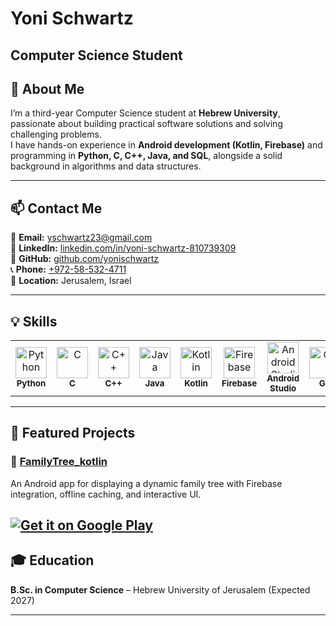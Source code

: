 # Yoni Schwartz  
Computer Science Student 
---

## 👋 About Me  
I’m a third-year Computer Science student at **Hebrew University**, passionate about building practical software solutions and solving challenging problems.  
I have hands-on experience in **Android development (Kotlin, Firebase)** and programming in **Python, C, C++, Java, and SQL**, alongside a solid background in algorithms and data structures.  

---

## 📫 Contact Me  
📧 **Email:** [yschwartz23@gmail.com](mailto:yschwartz23@gmail.com)  
💼 **LinkedIn:** [linkedin.com/in/yoni-schwartz-810739309](https://www.linkedin.com/in/yoni-schwartz-810739309/)  
🐙 **GitHub:** [github.com/yonischwartz](https://github.com/yonischwartz)  
📞 **Phone:** [+972-58-532-4711](tel:+972585324711)  
📍 **Location:** Jerusalem, Israel  

---

## 💡 Skills

<table>
  <tr>
    <td align="center" width="90"><img src="https://cdn.jsdelivr.net/gh/devicons/devicon/icons/python/python-original.svg" width="50" height="50" alt="Python"/><br><sub><b>Python</b></sub></td>
    <td align="center" width="90"><img src="https://cdn.jsdelivr.net/gh/devicons/devicon/icons/c/c-original.svg" width="50" height="50" alt="C"/><br><sub><b>C</b></sub></td>
    <td align="center" width="90"><img src="https://cdn.jsdelivr.net/gh/devicons/devicon/icons/cplusplus/cplusplus-original.svg" width="50" height="50" alt="C++"/><br><sub><b>C++</b></sub></td>
    <td align="center" width="90"><img src="https://cdn.jsdelivr.net/gh/devicons/devicon/icons/java/java-original.svg" width="50" height="50" alt="Java"/><br><sub><b>Java</b></sub></td>
    <td align="center" width="90"><img src="https://cdn.jsdelivr.net/gh/devicons/devicon/icons/kotlin/kotlin-original.svg" width="50" height="50" alt="Kotlin"/><br><sub><b>Kotlin</b></sub></td>
    <td align="center" width="90"><img src="https://www.vectorlogo.zone/logos/firebase/firebase-icon.svg" width="50" height="50" alt="Firebase"/><br><sub><b>Firebase</b></sub></td>
    <td align="center" width="90"><img src="https://cdn.jsdelivr.net/gh/devicons/devicon/icons/androidstudio/androidstudio-original.svg" width="50" height="50" alt="Android Studio"/><br><sub><b>Android Studio</b></sub></td>
    <td align="center" width="90"><img src="https://cdn.jsdelivr.net/gh/devicons/devicon/icons/git/git-original.svg" width="50" height="50" alt="Git"/><br><sub><b>Git</b></sub></td>
    <td align="center" width="90"><img src="https://cdn.jsdelivr.net/gh/devicons/devicon/icons/mysql/mysql-original.svg" width="50" height="50" alt="MySQL"/><br><sub><b>MySQL</b></sub></td>
    <td align="center" width="90"><img src="https://cdn.jsdelivr.net/gh/devicons/devicon/icons/postgresql/postgresql-original.svg" width="50" height="50" alt="PostgreSQL"/><br><sub><b>PostgreSQL</b></sub></td>
  </tr>
</table>

---

## 🚀 Featured Projects  
### 📱 [FamilyTree_kotlin](https://github.com/yonischwartz/FamilyTree_kotlin)  
An Android app for displaying a dynamic family tree with Firebase integration, offline caching, and interactive UI.  

[![Get it on Google Play](https://upload.wikimedia.org/wikipedia/commons/7/78/Google_Play_Store_badge_EN.svg)](https://play.google.com/store/apps/details?id=com.yoniSchwartz.YBMTree)
---

## 🎓 Education  
**B.Sc. in Computer Science** – Hebrew University of Jerusalem (Expected 2027)  

---
